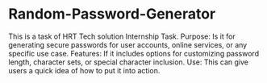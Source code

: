# Random-Password-Generator
This is a task of HRT Tech solution Internship Task.
Purpose: Is it for generating secure passwords for user accounts, online services, or any specific use case.
Features: If it includes options for customizing password length, character sets, or special character inclusion.
Use: This can give users a quick idea of how to put it into action.
